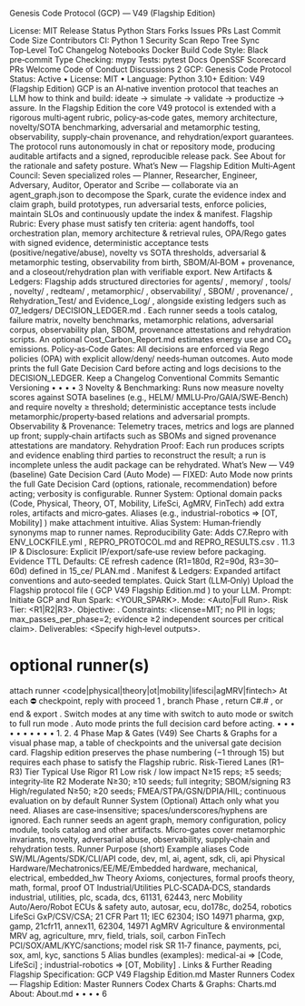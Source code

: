 Genesis Code Protocol (GCP) — V49 (Flagship
Edition)
<!-- Badges -->
License: MIT
Release
Status
Python
Stars
Forks
Issues
PRs
Last Commit
Code Size
Contributors
CI: Python
1
Security Scan
Repo Tree Sync
Top‑Level ToC
Changelog
Notebooks
Docker Build
Code Style: Black
pre‑commit
Type Checking: mypy
Tests: pytest
Docs
OpenSSF Scorecard
PRs Welcome
Code of Conduct
Discussions
2
GCP: Genesis Code Protocol
Status: Active • License: MIT • Language: Python 3.10+
Edition: V49 (Flagship Edition)
GCP is an AI‑native invention protocol that teaches an LLM how to think and build: ideate → simulate →
validate → productize → assure. In the Flagship Edition the core V49 protocol is extended with a rigorous
multi‑agent rubric, policy‑as‑code gates, memory architecture, novelty/SOTA benchmarking, adversarial
and metamorphic testing, observability, supply‑chain provenance, and rehydration/export guarantees. The
protocol runs autonomously in chat or repository mode, producing auditable artifacts and a signed,
reproducible release pack. See About for the rationale and safety posture.
What’s New — Flagship Edition
Multi‑Agent Council: Seven specialized roles — Planner, Researcher, Engineer, Adversary,
Auditor, Operator and Scribe — collaborate via an agent_graph.json to decompose the Spark,
curate the evidence index and claim graph, build prototypes, run adversarial tests, enforce policies,
maintain SLOs and continuously update the index & manifest.
Flagship Rubric: Every phase must satisfy ten criteria: agent handoffs, tool orchestration plan,
memory architecture & retrieval rules, OPA/Rego gates with signed evidence, deterministic
acceptance tests (positive/negative/abuse), novelty vs SOTA thresholds, adversarial & metamorphic
testing, observability from birth, SBOM/AI‑BOM + provenance, and a closeout/rehydration plan with
verifiable export.
New Artifacts & Ledgers: Flagship adds structured directories for agents/ , memory/ , tools/ ,
novelty/ , redteam/ , metamorphic/ , observability/ , SBOM/ , provenance/ ,
Rehydration_Test/ and Evidence_Log/ , alongside existing ledgers such as 07_ledgers/
DECISION_LEDGER.md . Each runner seeds a tools catalog, failure matrix, novelty benchmarks,
metamorphic relations, adversarial corpus, observability plan, SBOM, provenance attestations and
rehydration scripts. An optional Cost_Carbon_Report.md estimates energy use and CO₂
emissions.
Policy‑as‑Code Gates: All decisions are enforced via Rego policies (OPA) with explicit allow/deny/
needs‑human outcomes. Auto mode prints the full Gate Decision Card before acting and logs
decisions to the DECISION_LEDGER.
Keep a Changelog
Conventional Commits
Semantic Versioning
•
•
•
•
3
Novelty & Benchmarking: Runs now measure novelty scores against SOTA baselines (e.g., HELM/
MMLU‑Pro/GAIA/SWE‑Bench) and require novelty ≥ threshold; deterministic acceptance tests
include metamorphic/property‑based relations and adversarial prompts.
Observability & Provenance: Telemetry traces, metrics and logs are planned up front; supply‑chain
artifacts such as SBOMs and signed provenance attestations are mandatory.
Rehydration Proof: Each run produces scripts and evidence enabling third parties to reconstruct the
result; a run is incomplete unless the audit package can be rehydrated.
What’s New — V49 (baseline)
Gate Decision Card (Auto Mode) — FIXED: Auto Mode now prints the full Gate Decision Card
(options, rationale, recommendation) before acting; verbosity is configurable.
Runner System: Optional domain packs (Code, Physical, Theory, OT, Mobility, LifeSci, AgMRV,
FinTech) add extra roles, artifacts and micro‑gates. Aliases (e.g., industrial-robotics ⇒ [OT,
Mobility] ) make attachment intuitive.
Alias System: Human‑friendly synonyms map to runner names.
Reproducibility Gate: Adds C7.Repro with ENV_LOCKFILE.yml , REPRO_PROTOCOL.md and
REPRO_RESULTS.csv .
11.3 IP & Disclosure: Explicit IP/export/safe‑use review before packaging.
Evidence TTL Defaults: CE refresh cadence (R1=180d, R2=90d, R3=30–60d) defined in 15_ce/
PLAN.md .
Manifest & Ledgers: Expanded artifact conventions and auto‑seeded templates.
Quick Start (LLM‑Only)
Upload the Flagship protocol file ( GCP V49 Flagship Edition.md ) to your LLM.
Prompt:
Initiate GCP and Run Spark: <YOUR_SPARK>.
Mode: <Auto|Full Run>.
Risk Tier: <R1|R2|R3>.
Objective: <Describe the invention goal>.
Constraints: <license=MIT; no PII in logs; max_passes_per_phase=2; evidence ≥2
independent sources per critical claim>.
Deliverables: <Specify high‑level outputs>.
# optional runner(s)
attach runner <code|physical|theory|ot|mobility|lifesci|agMRV|fintech>
At each ⛔ checkpoint, reply with proceed 1 , branch Phase <N> , return C#.# , or end & export .
Switch modes at any time with switch to auto mode or switch to full run mode . Auto mode
prints the full decision card before acting.
•
•
•
•
•
•
•
•
•
•
1.
2.
4
Phase Map & Gates (V49)
See Charts & Graphs for a visual phase map, a table of checkpoints and the universal gate decision card.
Flagship edition preserves the phase numbering (−1 through 15) but requires each phase to satisfy the
Flagship rubric.
Risk‑Tiered Lanes (R1–R3)
Tier Typical Use Rigor
R1
Low risk / low
impact N≥15 reps; ≥5 seeds; integrity‑lite
R2 Moderate N≥30; ≥10 seeds; full integrity; SBOM/signing
R3 High/regulated N≥50; ≥20 seeds; FMEA/STPA/GSN/DPIA/HIL; continuous evaluation on
by default
Runner System (Optional)
Attach only what you need. Aliases are case‑insensitive; spaces/underscores/hyphens are ignored. Each
runner seeds an agent graph, memory configuration, policy module, tools catalog and other artifacts.
Micro‑gates cover metamorphic invariants, novelty, adversarial abuse, observability, supply‑chain and
rehydration tests.
Runner Purpose (short) Example aliases
Code SW/ML/Agents/SDK/CLI/API code, dev, ml, ai, agent, sdk, cli, api
Physical Hardware/Mechatronics/EE/ME/Embedded hardware, mechanical, electrical,
embedded_hw
Theory Axioms, conjectures, formal proofs theory, math, formal, proof
OT
Industrial/Utilities PLC‑SCADA‑DCS,
standards
industrial, utilities, plc, scada, dcs, 61131,
62443, nerc
Mobility Auto/Aero/Robot ECUs & safety auto, autosar, ecu, do178c, do254, robotics
LifeSci GxP/CSV/CSA; 21 CFR Part 11; IEC 62304;
ISO 14971
pharma, gxp, gamp, 21cfr11, annex11,
62304, 14971
AgMRV Agriculture & environmental MRV ag, agriculture, mrv, field, trials, soil, carbon
FinTech PCI/SOX/AML/KYC/sanctions; model risk
SR 11‑7
finance, payments, pci, sox, aml, kyc,
sanctions
5
Alias bundles (examples): medical-ai ⇒ [Code, LifeSci] ; industrial-robotics ⇒ [OT,
Mobility] .
Links & Further Reading
Flagship Specification: GCP V49 Flagship Edition.md
Master Runners Codex — Flagship Edition: Master Runners Codex
Charts & Graphs: Charts.md
About: About.md
•
•
•
•
6
